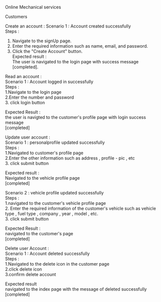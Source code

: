 Online Mechanical services  


Customers  

Create an account  :
Scenario 1 : Account created successfully  
Steps  : 
  1. Navigate to the signUp page.  
  2. Enter the required information such as name, email, and password.  
  3. Click the "Create Account" button.   
Expected result :      
    The user is navigated to the login page with success message      
    [completed].  
    
Read an account :     
Scenario 1 : Account logged in successfully        
Steps :         
    1.Navigate to the login page     
    2.Enter the number and password     
    3. click login button     
    
Expected Result :     
       the user is navigted to the customer's profile page with login success message     
       [completed]     


Update user account :    
Scenario 1 :  personalprofile updated successfully    
Steps :    
      1.Navigated to customer's profile page   
      2.Enter the other information such as address , profile - pic , etc     
      3. click submit button   

Expected result :    
      Navigated to the vehicle profile page   
      [completed]  
      
Scenario 2   :  vehicle profile updated successfully   
Steps :   
     1.navigated to the customer's vehicle profile page   
     2. Enter the required information of the customer's vehicle such as vehicle type , fuel type , company , year , model , etc.  
     3. click submit button   
     
Expected Result :    
      navigated to the customer's page    
      [completed]  
      
      
      
Delete user Account :    
Scenario 1 : Account deleted successfully    
Steps :   
      1.Navigated to the delete icon in the customer page    
      2.click delete icon    
      3.confirm delete account    
      
Expected result    
      navigated to the index page with the message of deleted successfully    
      [completed]   

    
    


